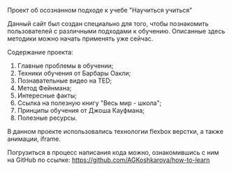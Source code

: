 Проект об осознанном подходе к учебе "Научиться учиться"

Данный сайт был создан специально для того, чтобы познакомить пользователей с различными подходами к обучению. Описанные здесь методики можно начать применять уже сейчас.

Содержание проекта:
1. Главные проблемы в обучении;
2. Техники обучения от Барбары Оакли;
3. Познавательные видео на TED;
4. Метод Фейнмана;
5. Интересные факты;
6. Ссылка на полезную книгу "Весь мир - школа";
7. Принципы обучения от Джоша Кауфмана;
8. Полезные ресурсы.

В данном проекте использовались технологии flexbox верстки, а также анимации, iframe.

Погрузиться в процесс написания кода можно, ознакомившись с ним на GitHub по ссылке:
https://github.com/AGKoshkarova/how-to-learn
